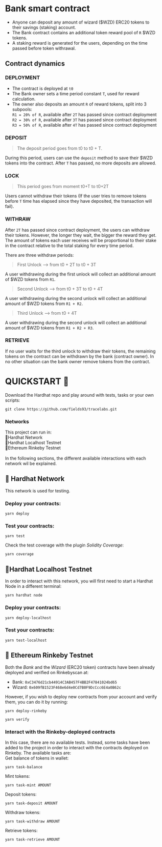 # Bank smart contract

- Anyone can deposit any amount of wizard ($WZD) ERC20 tokens to their savings (staking) account. <br>
- The Bank contract contains an additional token reward pool of `R` $WZD tokens. <br>
- A staking reward is generated for the users, depending on the time passed before token withrawal. <br>

## Contract dynamics

### DEPLOYMENT

- The contract is deployed at `t0` <br>
- The Bank owner sets a time period constant `T`, used for reward calculation. <br>
- The owner also deposits an amount `R` of reward tokens, split into 3 subpools: <br>
  `R1 = 20% of R`, available after `2T` has passed since contract deployment <br>
  `R2 = 30% of R`, available after `3T` has passed since contract deployment <br>
  `R3 = 50% of R`, available after `4T` has passed since contract deployment <br>

### DEPOSIT

> The deposit period goes from t0 to t0 + T.

During this period, users can use the `deposit` method to save their $WZD tokens into the contract. After `T` has passed, no more deposits are allowed.
<br>

### LOCK

> This period goes from moment t0+T to t0+2T

Users cannot withdraw their tokens (If the user tries to remove tokens before `T` time has elapsed since they have deposited, the transaction will fail). <br>

### WITHRAW

After `2T` has passed since contract deployment, the users can withdraw their tokens. However, the longer they wait, the bigger the reward they get. The amount of tokens each user receives will be proportional to their stake in the contract relative to the total staking for every time period.

There are three withdraw periods:

> First Unlock --> from t0 + 2T to t0 + 3T <br>

A user withdrawing during the first unlock will collect an additional amount of $WZD tokens from `R1`.

> Second Unlock --> from t0 + 3T to t0 + 4T <br>

A user withdrawing during the second unlock will collect an additional amount of $WZD tokens from `R1 + R2`.

> Third Unlock --> from t0 + 4T <br>

A user withdrawing during the second unlock will collect an additional amount of $WZD tokens from `R1 + R2 + R3`.

### RETRIEVE

If no user waits for the third unlock to withdraw their tokens, the remaining tokens on the contract can be withdrawn by the bank (contract owner). In no other situation can the bank owner remove tokens from the contract.
<br>

# QUICKSTART 🚀

Download the Hardhat repo and play around with tests, tasks or your own scripts:

```
git clone https://github.com/fields93/tracelabs.git
```

### Networks

This project can run in: <br>
🥇Hardhat Network <br>
🥈Hardhat Localhost Testnet <br>
🥉Ethereum Rinkeby Testnet <br>
<br>
In the following sections, the different available interactions with each network wil be explained.

## 🥇 Hardhat Network

This network is used for testing. <br>

### Deploy your contracts:

```
yarn deploy
```

### Test your contracts:

```
yarn test
```

Check the test coverage with the plugin _Solidity Coverage_:

```
yarn coverage
```

## 🥈Hardhat Localhost Testnet

In order to interact with this network, you will first need to start a Hardhat Node in a different terminal:

```
yarn hardhat node
```

### Deploy your contracts:

```
yarn deploy-localhost
```

### Test your contracts:

```
yarn test-localhost
```

## 🥉 Ethereum Rinkeby Testnet

Both the _Bank_ and the _Wizard_ (ERC20 token) contracts have been already deployed and verified on Rinkebyscan at:

- Bank: `0xC3476d21cb44914C3AB457F4BB2F47841024bd65`
- Wizard: `0x609fB1523F468e6d4e0Cd7B0F9DcCcc6E4a0B62c`

However, if you wish to deploy new contracts from your account and verify them, you can do it by running:

```
yarn deploy-rinkeby
```

```
yarn verify
```

### Interact with the Rinkeby-deployed contracts

In this case, there are no available tests. Instead, some tasks have been added to the project in order to interact with the contracts deployed on Rinkeby. The available tasks are:
<br>
Get balance of tokens in wallet:

```
yarn task-balance
```

Mint tokens:

```
yarn task-mint AMOUNT
```

Deposit tokens:

```
yarn task-deposit AMOUNT
```

Withdraw tokens:

```
yarn task-withdraw AMOUNT
```

Retrieve tokens:

```
yarn task-retrieve AMOUNT
```
